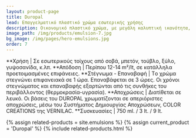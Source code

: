 ```yaml
---
layout: product-page
title: Duropal
lead: Επαγγελματικό πλαστικό χρώμα εσωτερικής χρήσης
description: Οικονομικό πλαστικό χρώμα, με μεγάλη καλυπτική ικανότητα, κατάλληλο για την προστασία και διακόσμηση εσωτερικών χώρων. Εφαρμόζεται εύκολα και γρήγορα σε οποιαδήποτε νέα ή παλιά επιφάνεια από σοβά, μπετόν, τούβλο, ξύλο, γυψοσανίδα, προσφέροντας μία λεία και ομοιόμορφη ματ επιφάνεια. Το DUROPAL συνδυάζει μεγάλη καλυπτικότητα, υψηλή απόδοση και ευκολία εφαρμογής, ενώ ταυτόχρονα εμποδίζει την ανάπτυξη της φωτιάς και την εξάπλωση της φλόγας.
image_path: /img/products/emulsion-7.jpg
bg_image: /img/pages/hero-emulsions.jpg
order: 7
---
```


**Χρήση | Σε εσωτερικούς τοίχους από σοβά, μπετόν, τούβλο, ξύλο, γυψοσανίδα, κ.λπ.
**Απόδοση | Περίπου 12-14 m²/lt, σε κατάλληλα προετοιμασμένες επιφάνειες.
**Στέγνωμα - Επαναβαφή | Tο χρώμα στεγνώνει επιφανειακά σε 1 ώρα. Επαναβάφεται σε 3 ώρες. Οι χρόνοι στεγνώματος και επαναβαφής εξαρτώνται από τις συνθήκες του περιβάλλοντος (θερμοκρασία-υγρασία).
**Αποχρώσεις | Διατίθεται σε λευκό. Οι βάσεις του DUROPAL χρωματίζονται σε απεριόριστες αποχρώσεις, μέσω του Συστήματος Δημιουργίας Αποχρώσεων, COLOR CREATIONS της VERNILAC.
**Συσκευασίες | 750 ml. / 3 lt. / 9 lt.

{% assign related-products = site.emulsions %}
{% assign current_product = 'Duropal' %}
{% include related-products.html %}